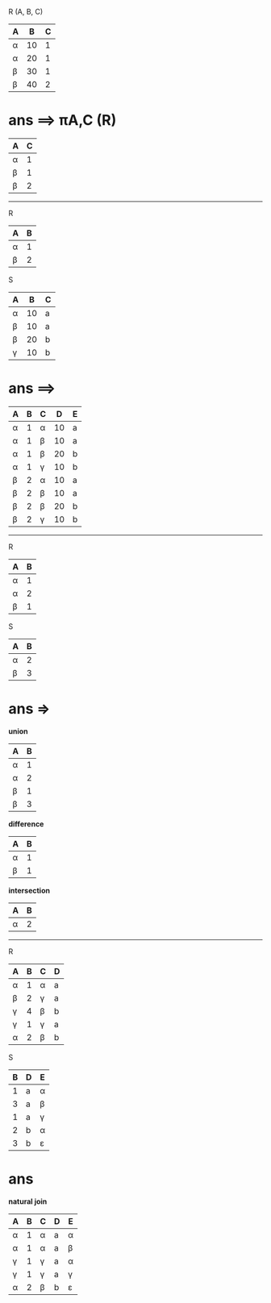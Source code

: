 R (A, B, C)

| A   | B   | C   |
| --- | --- | --- |
| α   | 10  | 1   |
| α   | 20  | 1   |
| β   | 30  | 1   |
| β   | 40  | 2   |

# ans ==> πA,C (R)

| A   | C   |
| --- | --- |
| α   | 1   |
| β   | 1   |
| β   | 2   |

---

R

| A   | B   |
| --- | --- |
| α   | 1   |
| β   | 2   |

S

| A   | B   | C   |
| --- | --- | --- |
| α   | 10  | a   |
| β   | 10  | a   |
| β   | 20  | b   |
| γ   | 10  | b   |

# ans ==>

| A   | B   | C   | D   | E   |
| --- | --- | --- | --- | --- |
| α   | 1   | α   | 10  | a   |
| α   | 1   | β   | 10  | a   |
| α   | 1   | β   | 20  | b   |
| α   | 1   | γ   | 10  | b   |
| β   | 2   | α   | 10  | a   |
| β   | 2   | β   | 10  | a   |
| β   | 2   | β   | 20  | b   |
| β   | 2   | γ   | 10  | b   |

---

R

| A   | B   |
| --- | --- |
| α   | 1   |
| α   | 2   |
| β   | 1   |

S

| A   | B   |
| --- | --- |
| α   | 2   |
| β   | 3   |

# ans =>

**union**

| A   | B   |
| --- | --- |
| α   | 1   |
| α   | 2   |
| β   | 1   |
| β   | 3   |

**difference**

| A   | B   |
| --- | --- |
| α   | 1   |
| β   | 1   |

**intersection**

| A   | B   |
| --- | --- |
| α   | 2   |

---

R

| A   | B   | C   | D   |
| --- | --- | --- | --- |
| α   | 1   | α   | a   |
| β   | 2   | γ   | a   |
| γ   | 4   | β   | b   |
| γ   | 1   | γ   | a   |
| α   | 2   | β   | b   |

S

| B   | D   | E   |
| --- | --- | --- |
| 1   | a   | α   |
| 3   | a   | β   |
| 1   | a   | γ   |
| 2   | b   | α   |
| 3   | b   | ε   |

# ans

**natural join**

| A   | B   | C   | D   | E   |
| --- | --- | --- | --- | --- |
| α   | 1   | α   | a   | α   |
| α   | 1   | α   | a   | β   |
| γ   | 1   | γ   | a   | α   |
| γ   | 1   | γ   | a   | γ   |
| α   | 2   | β   | b   | ε   |
